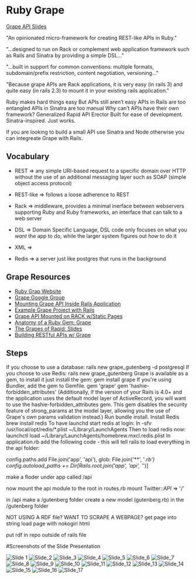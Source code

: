 # Ruby Grape

[Grape API Slides](http://slides.com/ruthacosta/deck/speaker "Grape API")

"An opinionated micro-framework for creating REST-like APIs in Ruby."

"...designed to run on Rack or complement web application framework such as Rails and Sinatra by providing a simple DSL..."

"...built in support for common conventions: multiple formats, subdomain/prefix restriction, content negotiation, versioning..."

"Because grape APIs are Rack applications, it is very easy (in rails 3) and quite easy (in rails 2.3) to mount it in your existing rails application."

Ruby makes hard things easy
But APIs still aren’t easy
APIs in Rails are too entangled
APIs in Sinatra are too manual
Why can’t APIs
have their own framework?
Generalized Rapid
API
Erector
Built for ease of development.
Sinatra-inspired.
Just works.

If you are looking to build a small API use Sinatra and Node otherwise you can integreate Grape with Rails.

## Vocabulary

* REST => any simple URI-based request to a specific domain over HTTP without the use of an additional messaging layer such as SOAP (simple object access protocol)

* REST-like => follows a loose adherence to REST

* Rack => middleware, provides a minimal inerface between webservers supporting Ruby and Ruby frameworks, an interface that can talk to a web server

* DSL => Domain Specific Language, DSL code only focuses on what you *want* the app to do, while the larger system figures out *how* to do it

* XML =>

* Redis => a server just like postgres that runs in the background


## Grape Resources
* [Ruby Grap Website](http://www.ruby-grape.org)
* [Grape Google Group](https://groups.google.com/forum/#!forum/ruby-grape)
* [Mounting Grape API Inside Rails Application](http://martinciu.com/2011/01/mounting-grape-api-inside-rails-application.html)
* [Example Grape Project with Rails](http://todorailsapi.herokuapp.com/doc/api#!/lists/POST_api_todo_lists_format_post_1)
* [Grape API Mounted on RACK w/Static Pages](http://code.dblock.org/2012/01/30/grape-api-mounted-on-rack-w-static-pages.html)
* [Anatomy of a Ruby Gem: Grape](https://vimeo.com/98830727)
* [The Grapes of Rapid: Slides](https://cloud.github.com/downloads/ruby-grape/grape/The%20Grapes%20of%20Rapid.pdf)
* [Building RESTful APIs w/ Grape](http://www.slideshare.net/dblockdotorg/building-restful-apis-w-grape)



## Steps
If you choose to use a database:
rails new grape_gutenberg -d postgresql
If you choose to use Redis:
rails new grape_gutenberg
Grape is available as a gem, to install it just install the gem:
gem install grape
If you're using Bundler, add the gem to Gemfile.
gem 'grape'
gem 'hashie-forbidden_attributes' (Additionally, if the version of your Rails is 4.0+ and the application uses the default model layer of ActiveRecord, you will want to use the hashie-forbidden_attributes gem. This gem disables the security feature of strong_params at the model layer, allowing you the use of Grape's own params validation instead.)
Run 
bundle install.
Install Redis
brew install redis
To have launchd start redis at login:
  ln -sfv /usr/local/opt/redis/*.plist ~/Library/LaunchAgents
Then to load redis now:
  launchctl load ~/Library/LaunchAgents/homebrew.mxcl.redis.plist
In application.rb add the following code - this will tell rails to load everything in the api folder:

config.paths.add File.join('app', 'api'), glob: File.join('**', '*.rb')
config.autoload_paths += Dir[Rails.root.join('app', 'api', '*')]

make a floder under app called /api

now mount the api module to the root in routes.rb
mount Twitter::API => '/'

in /api make a /gutenberg folder
create a new model (gutenberg.rb) in the /gutenberg folder


NOT USING A RDF file? WANT TO SCRAPE A WEBPAGE?
get page into string
load page with nokogiri html

put rdf in repo outside of rails file



#Screenshots of the Slide Presentation

![Slide 1](https://github.com/akaufman3/sweet_libs_grape/images/Slide_1.png)
![Slide_2](https://github.com/akaufman3/sweet_libs_grape/grape_gutenberg/app/assets/images/Slide_2.png)
![Slide_3](https://github.com/akaufman3/sweet_libs_grape/grape_gutenberg/app/assets/images/Slide_3.png)
![Slide_4](https://github.com/akaufman3/sweet_libs_grape/grape_gutenberg/app/assets/images/Slide_4.png)
![Slide_5](https://github.com/akaufman3/sweet_libs_grape/grape_gutenberg/app/assets/images/Slide_5.png)
![Slide_6](https://github.com/akaufman3/sweet_libs_grape/grape_gutenberg/app/assets/images/Slide_6.png)
![Slide_7](https://github.com/akaufman3/sweet_libs_grape/grape_gutenberg/app/assets/images/Slide_7.png)
![Slide_8](https://github.com/akaufman3/sweet_libs_grape/grape_gutenberg/app/assets/images/Slide_8.png)
![Slide_9](https://github.com/akaufman3/sweet_libs_grape/grape_gutenberg/app/assets/images/Slide_9.png)
![Slide_10](https://github.com/akaufman3/sweet_libs_grape/grape_gutenberg/app/assets/images/Slide_10.png)
![Slide_11](https://github.com/akaufman3/sweet_libs_grape/grape_gutenberg/app/assets/images/Slide_11.png)
![Slide_12](https://github.com/akaufman3/sweet_libs_grape/grape_gutenberg/app/assets/images/Slide_12.png)
![Slide_13](https://github.com/akaufman3/sweet_libs_grape/grape_gutenberg/app/assets/images/Slide_13.png)
![Slide_14](https://github.com/akaufman3/sweet_libs_grape/grape_gutenberg/app/assets/images/Slide_14.png)
![Slide_15](https://github.com/akaufman3/sweet_libs_grape/grape_gutenberg/app/assets/images/Slide_15.png)
![Slide_16](https://github.com/akaufman3/sweet_libs_grape/grape_gutenberg/app/assets/images/Slide_16.png)
![Slide_17](https://github.com/akaufman3/sweet_libs_grape/grape_gutenberg/app/assets/images/Slide_17.png)



